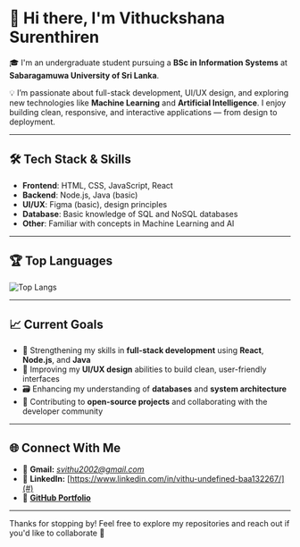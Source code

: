 # 👋 Hi there, I'm Vithuckshana Surenthiren

🎓 I'm an undergraduate student pursuing a **BSc in Information Systems** at **Sabaragamuwa University of Sri Lanka**.

💡 I’m passionate about full-stack development, UI/UX design, and exploring new technologies like **Machine Learning** and **Artificial Intelligence**. I enjoy building clean, responsive, and interactive applications — from design to deployment.

---

## 🛠️ Tech Stack & Skills

- **Frontend**: HTML, CSS, JavaScript, React
- **Backend**: Node.js, Java (basic)
- **UI/UX**: Figma (basic), design principles
- **Database**: Basic knowledge of SQL and NoSQL databases
- **Other**: Familiar with concepts in Machine Learning and AI

---

## 🏆 Top Languages

![Top Langs](https://github-readme-stats.vercel.app/api/top-langs/?username=vithuckshana&layout=compact&theme=tokyonight)

---

## 📈 Current Goals

- 🌱 Strengthening my skills in **full-stack development** using **React**, **Node.js**, and **Java**  
- 🎨 Improving my **UI/UX design** abilities to build clean, user-friendly interfaces   
- 🗃️ Enhancing my understanding of **databases** and **system architecture**  
- 🚀 Contributing to **open-source projects** and collaborating with the developer community  

---

## 🌐 Connect With Me

- 📩 **Gmail:** *svithu2002@gmail.com*  <!-- Replace this with your real email -->
- 💼 **LinkedIn:** [https://www.linkedin.com/in/vithu-undefined-baa132267/](#)  <!-- Replace with your actual LinkedIn -->
- 🐙 **[GitHub Portfolio](https://github.com/vithuckshana)**

---

Thanks for stopping by! Feel free to explore my repositories and reach out if you'd like to collaborate 🤝



